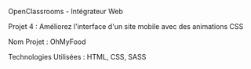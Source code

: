  OpenClassrooms - Intégrateur Web
 
 Projet 4 : Améliorez l'interface d'un site mobile avec des animations CSS

 Nom Projet : OhMyFood

 Technologies Utilisées : HTML, CSS, SASS
